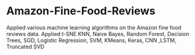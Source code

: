 # Amazon-Fine-Food-Reviews
Applied various machine learning algorithms on the Amazon fine food reviews data. Applied t-SNE KNN, Naive Bayes, Random Forest, Decision Trees, SGD, Logistic Regression, SVM, KMeans, Keras, CNN ,LSTM, Truncated SVD
